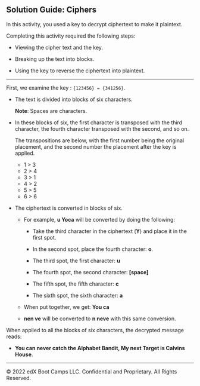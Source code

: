 ## Solution Guide: Ciphers
In this activity, you used a key to decrypt ciphertext to make it plaintext.

Completing this activity required the following steps:

  - Viewing the cipher text and the key.

  - Breaking up the text into blocks.

  - Using the key to reverse the ciphertext into plaintext. 
---

First, we examine the key : `{123456} = {341256}`.

  - The text is divided into blocks of six characters.

    **Note**: Spaces are characters.

  - In these blocks of six, the first character is transposed with the third character, the fourth character transposed with the second, and so on.   
  
    The transpositions are below, with the first number being the original placement, and the second number the placement after the key is applied. 

    - 1 > 3
    - 2 > 4
    - 3 > 1
    - 4 > 2 
    - 5 > 5 
    - 6 > 6 

- The ciphertext is converted in blocks of six.

  - For example, **u Yoca** will be converted by doing the following:

    - Take the third character in the ciphertext (**Y**) and place it in the first spot.

    - In the second spot, place the fourth character: **o**.

    - The third spot, the first character: **u**

    - The fourth spot, the second character: **[space]**

    - The fifth spot, the fifth character: **c**

    - The sixth spot, the sixth character: **a**

  - When put together, we get:  **You ca**  

  - **nen	ve** will be converted to **n neve** with this same conversion.

 When applied to all the blocks of six characters, the decrypted message reads:

  - **You can never catch the Alphabet Bandit, My next Target is Calvins House**.

----

© 2022 edX Boot Camps LLC. Confidential and Proprietary. All Rights Reserved.